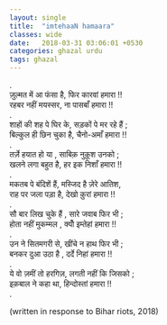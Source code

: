 ```yaml
---
layout: single
title:  "imtehaaN hamaara"
classes: wide
date:   2018-03-31 03:06:01 +0530
categories: ghazal urdu
tags: ghazal
---
```

.<br>
ज़ुल्मत में आ फंसा है, फिर कारवां हमारा !!<br>
रहबर नहीं मयस्सर, ना पासबाँ हमारा !!<br>
.<br>
शाहों की शह पे घिर के, सड़कों पे मर रहे हैं ;<br>
बिल्कुल ही छिन चुका है, चैनो-अमाँ हमारा !!<br>
.<br>
तर्ज़े हयात हो या , साबिक़ नुक़ूश उनको ;<br>
खलने लगा बहुत है, हर इक निशाँ हमारा !!<br>
.<br>
मकतब पे बंदिशें हैं, मस्जिद है ज़ेरे आतिश,<br>
राह पर जला पड़ा है, देखो क़ुरां हमारा !!<br>
.<br>
सौ बार लिख चुके हैं , सारे जवाब फिर भी ;<br>
होता नहीं मुकम्मल , क्योँ इम्तेहां हमारा !!<br>
.<br>
उन ने सितमगरी से,  खींचे न हाथ फिर भी ;<br>
बनकर दुआ उठा है , दर्दे निहां हमारा !!<br>
.<br>
ये वो ज़मीं तो हरगिज़, लगती नहीं कि जिसको ;<br>
इक़बाल ने कहा था,  हिन्दोस्तां हमारा !!<br>
.<br>
<div>(written in response to Bihar riots, 2018)</div>
